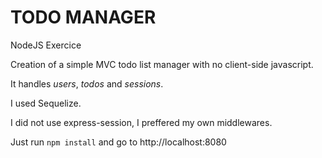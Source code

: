 # TODO MANAGER

NodeJS Exercice


Creation of a simple MVC todo list manager with no client-side javascript.


It handles *users*, *todos* and *sessions*.

I used Sequelize.

I did not use express-session, I preffered my own middlewares.


Just run `npm install` and go to http://localhost:8080

